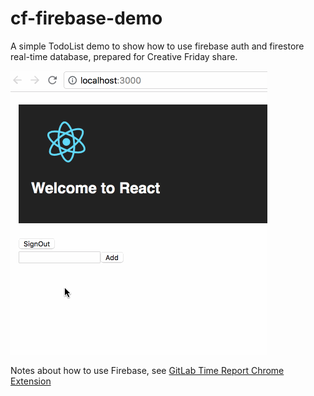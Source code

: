 # cf-firebase-demo

A simple TodoList demo to show how to use firebase auth and firestore real-time database, prepared for Creative Friday share.

![](./art/1.gif)

Notes about how to use Firebase, see [GitLab Time Report Chrome Extension](https://github.com/baurine/gitlab-time-report)
